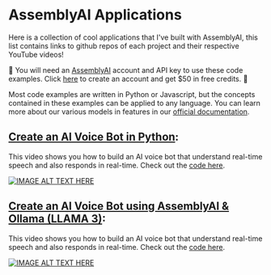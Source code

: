 # AssemblyAI Applications
Here is a collection of cool applications that I've built with AssemblyAI, this list contains links to github repos of each project and their respective YouTube videos!

🔑 You will need an [AssemblyAI](https://www.assemblyai.com/?utm_source=github&utm_medium=referral&utm_campaign=smitha) account and API key to use these code examples. Click [here](https://www.assemblyai.com/?utm_source=github&utm_medium=referral&utm_campaign=smitha) to create an account and get $50 in free credits. 🔑

Most code examples are written in Python or Javascript, but the concepts contained in these examples can be applied to any language. You can learn more about our various models in features in our [official documentation](https://www.assemblyai.com/docs/?utm_source=github&utm_medium=referral&utm_campaign=smitha).

## [Create an AI Voice Bot in Python](https://github.com/smithakolan/AssemblyAI-AI-Voice-Bot/):
This video shows you how to build an AI voice bot that understand real-time speech and also responds in real-time. Check out the [code here](https://github.com/smithakolan/AssemblyAI-AI-Voice-Bot/).

[![IMAGE ALT TEXT HERE](https://img.youtube.com/vi/Nyo5m_glZXs/0.jpg)](https://www.youtube.com/watch?v=Nyo5m_glZXs)

## [Create an AI Voice Bot using AssemblyAI & Ollama (LLAMA 3)](https://github.com/smithakolan/AssemblyAI-Ollama-LLAMA3-Voice-Bot/):
This video shows you how to build an AI voice bot that understand real-time speech and also responds in real-time. Check out the [code here](https://github.com/smithakolan/AssemblyAI-Ollama-LLAMA3-Voice-Bot/).

[![IMAGE ALT TEXT HERE](https://img.youtube.com/vi/6ghNRkVNODo/0.jpg)](https://www.youtube.com/watch?v=6ghNRkVNODo)
